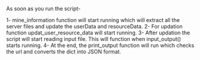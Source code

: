 As soon as you run the script-

1- mine_information function will start running which will extract all the server files and update the userData and resourceData. 
2- For updation function updat_user_resource_data will start running.
3- After updation the script will start reading input file. This will function when input_output() starts running.
4- At the end, the print_output function will run which checks the url and converts the dict into JSON format.